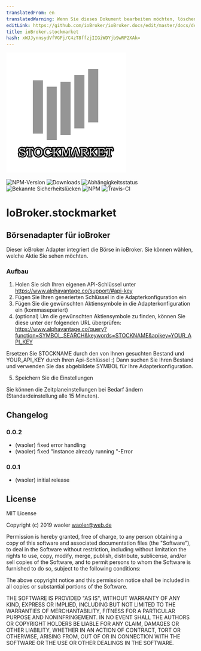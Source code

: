 ```yaml
---
translatedFrom: en
translatedWarning: Wenn Sie dieses Dokument bearbeiten möchten, löschen Sie bitte das Feld "translationsFrom". Andernfalls wird dieses Dokument automatisch erneut übersetzt
editLink: https://github.com/ioBroker/ioBroker.docs/edit/master/docs/de/adapterref/iobroker.stockmarket/README.md
title: ioBroker.stockmarket
hash: xWJJynnsydVfVGFj/C4zT8ffzjIIGiWDYjb9wRP2XAk=
---
```

![Logo](../../../en/adapterref/iobroker.stockmarket/admin/stockmarket.png)

![NPM-Version](http://img.shields.io/npm/v/iobroker.stockmarket.svg)
![Downloads](https://img.shields.io/npm/dm/iobroker.stockmarket.svg)
![Abhängigkeitsstatus](https://img.shields.io/david/waoler/iobroker.stockmarket.svg)
![Bekannte Sicherheitslücken](https://snyk.io/test/github/waoler/ioBroker.stockmarket/badge.svg)
![NPM](https://nodei.co/npm/iobroker.stockmarket.png?downloads=true)
![Travis-CI](http://img.shields.io/travis/waoler/ioBroker.stockmarket/master.svg)

# IoBroker.stockmarket
## Börsenadapter für ioBroker
Dieser ioBroker Adapter integriert die Börse in ioBroker. Sie können wählen, welche Aktie Sie sehen möchten.

### Aufbau
1. Holen Sie sich Ihren eigenen API-Schlüssel unter https://www.alphavantage.co/support/#api-key
2. Fügen Sie Ihren generierten Schlüssel in die Adapterkonfiguration ein
3. Fügen Sie die gewünschten Aktiensymbole in die Adapterkonfiguration ein (kommasepariert)
4. (optional) Um die gewünschten Aktiensymbole zu finden, können Sie diese unter der folgenden URL überprüfen: https://www.alphavantage.co/query?function=SYMBOL_SEARCH&keywords=STOCKNAME&apikey=YOUR_API_KEY

Ersetzen Sie STOCKNAME durch den von Ihnen gesuchten Bestand und YOUR_API_KEY durch Ihren Api-Schlüssel :) Dann suchen Sie Ihren Bestand und verwenden Sie das abgebildete SYMBOL für Ihre Adapterkonfiguration.

5. Speichern Sie die Einstellungen

Sie können die Zeitplaneinstellungen bei Bedarf ändern (Standardeinstellung alle 15 Minuten).

## Changelog

### 0.0.2
* (waoler) fixed error handling
* (waoler) fixed "instance already running "-Error

### 0.0.1
* (waoler) initial release

## License
MIT License

Copyright (c) 2019 waoler <waoler@web.de>

Permission is hereby granted, free of charge, to any person obtaining a copy
of this software and associated documentation files (the "Software"), to deal
in the Software without restriction, including without limitation the rights
to use, copy, modify, merge, publish, distribute, sublicense, and/or sell
copies of the Software, and to permit persons to whom the Software is
furnished to do so, subject to the following conditions:

The above copyright notice and this permission notice shall be included in all
copies or substantial portions of the Software.

THE SOFTWARE IS PROVIDED "AS IS", WITHOUT WARRANTY OF ANY KIND, EXPRESS OR
IMPLIED, INCLUDING BUT NOT LIMITED TO THE WARRANTIES OF MERCHANTABILITY,
FITNESS FOR A PARTICULAR PURPOSE AND NONINFRINGEMENT. IN NO EVENT SHALL THE
AUTHORS OR COPYRIGHT HOLDERS BE LIABLE FOR ANY CLAIM, DAMAGES OR OTHER
LIABILITY, WHETHER IN AN ACTION OF CONTRACT, TORT OR OTHERWISE, ARISING FROM,
OUT OF OR IN CONNECTION WITH THE SOFTWARE OR THE USE OR OTHER DEALINGS IN THE
SOFTWARE.
